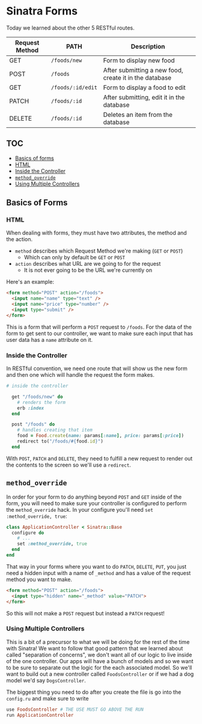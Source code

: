 # Sinatra Forms

Today we learned about the other 5 RESTful routes.

| Request Method | PATH | Description |
| ------- | ------ | ------ |
| GET  | `/foods/new` | Form to display new food |
| POST  | `/foods` | After submitting a new food, create it in the database |
| GET  | `/foods/:id/edit` | Form to display a food to edit |
| PATCH  | `/foods/:id` | After submitting, edit it in the database |
| DELETE  | `/foods/:id` | Deletes an item from the database |

## TOC

- [Basics of forms](#basics-of-forms)
- [HTML](#html)
- [Inside the Controller](#inside-the-controller)
- [`method_override`](#method_override)
- [Using Multiple Controllers](#using-multiple-controllers)

## Basics of Forms

### HTML 
When dealing with forms, they must have two attributes, the method and the action.

- `method` describes which Request Method we're making (`GET` or `POST`)
  - Which can only by default be `GET` or `POST`
- `action` describes what URL are we going to for the request
  - It is not ever going to be the URL we're currently on

Here's an example:

```html
<form method="POST" action="/foods">
  <input name="name" type="text" />
  <input name="price" type="number" />
  <input type="submit" />
</form>
```

This is a form that will perform a `POST` request to `/foods`. For the data 
of the form to get sent to our controller, we want to make sure each input
that has user data has a `name` attribute on it.

### Inside the Controller

In RESTful convention, we need one route that will show us the new form and
then one which will handle the request the form makes.

```ruby
# inside the controller

  get "/foods/new" do 
    # renders the form
    erb :index
  end

  post "/foods" do
    # handles creating that item
    food = Food.create(name: params[:name], price: params[:price])
    redirect to("/foods/#{food.id}")
  end
```

With `POST`, `PATCH` and `DELETE`, they need to fulfill a new request
to render out the contents to the screen so we'll use a `redirect`.

## `method_override`

In order for your form to do anything beyond `POST` and `GET` inside of the
form, you will need to make sure your controller is configured to perform
the `method_override` hack. In your configure you'll need `set :method_override, true`:

```ruby
class ApplicationController < Sinatra::Base
  configure do
    # ...
    set :method_override, true
  end
end
```

That way in your forms where you want to do `PATCH`, `DELETE`, `PUT`, you just
need a hidden input with a name of `_method` and has a value of the request method
you want to make.

```html
<form method="POST" action="/foods">
  <input type="hidden" name="_method" value="PATCH">
</form>
```

So this will not make a `POST` request but instead a `PATCH` request!

### Using Multiple Controllers

This is a bit of a precursor to what we will be doing for the rest of the time
with Sinatra! We want to follow that good pattern that we learned about called
"separation of concerns", we don't want all of our logic to live inside of the
one controller. Our apps will have a bunch of models and so we want to be sure
to separate out the logic for the each associated model. So we'll want to build
out a new controller called `FoodsController` or if we had a dog model we'd say
`DogsController`.

The biggest thing you need to do after you create the file is go into the `config.ru`
and make sure to write

```ruby
use FoodsController # THE USE MUST GO ABOVE THE RUN
run ApplicationController
```